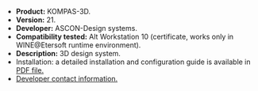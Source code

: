 * **Product:** KOMPAS-3D.
* **Version:** 21.
* **Developer:** ASCON-Design systems.
* **Compatibility tested:** Alt Workstation 10 (certificate, works only in WINE@Etersoft runtime environment).
* **Description:** 3D design system.
* Installation: a detailed installation and configuration guide is available in [PDF file.](https://www.basealt.ru/fileadmin/user_upload/compatibility/instr/15ad40d2fd6e7c1f3b61d617cfbe42b2.pdf)
* [Developer contact information.](https://ascon.ru/)


